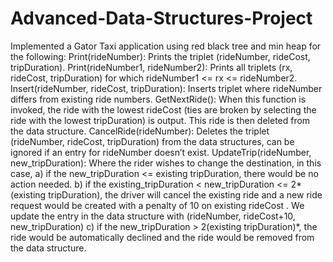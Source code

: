 # Advanced-Data-Structures-Project

Implemented a Gator Taxi application using red black tree and min heap for the following:
Print(rideNumber): Prints the triplet (rideNumber, rideCost, tripDuration).
Print(rideNumber1, rideNumber2): Prints all triplets (rx, rideCost, tripDuration) for which rideNumber1 <= rx <= rideNumber2.
Insert(rideNumber, rideCost, tripDuration): Inserts triplet where rideNumber differs from existing ride numbers.
GetNextRide(): When this function is invoked, the ride with the lowest rideCost (ties are broken by selecting the ride with the lowest tripDuration) is output. This ride is then deleted from the data structure.
CancelRide(rideNumber): Deletes the triplet (rideNumber, rideCost, tripDuration) from the data structures, can be ignored if an entry for rideNumber doesn’t exist.
UpdateTrip(rideNumber, new_tripDuration): Where the rider wishes to change the destination, in this case,
a) if the new_tripDuration <= existing tripDuration, there would be no action needed.
b) if the existing_tripDuration < new_tripDuration <= 2*(existing tripDuration), the driver will cancel the existing ride and a new ride request would be created with a penalty of 10 on existing rideCost . We update the entry in the data structure with (rideNumber, rideCost+10, new_tripDuration)
c) if the new_tripDuration > 2(existing tripDuration)*, the ride would be automatically declined and the ride would be removed from the data structure.
